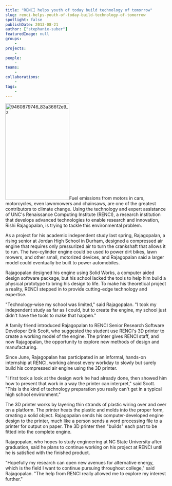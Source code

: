 ```yaml
---
title: "RENCI helps youth of today build technology of tomorrow"
slug: renci-helps-youth-of-today-build-technology-of-tomorrow
spotlight: false
publishDate: 2013-08-21
author: ["stephanie-suber"]
featuredImage: null
groups:
    - 
projects:
    - 
people:
    - 
teams: 
    - 
collaborations:
    - 
tags:
    - 
---
```

<a href="https://www.renci.org/wp-content/uploads/2013/08/9460879746_83a366f2e9_z.jpg"><img class="alignright size-medium wp-image-11868" src="https://www.renci.org/wp-content/uploads/2013/08/9460879746_83a366f2e9_z-199x300.jpg" alt="9460879746_83a366f2e9_z" width="199" height="300" /></a>Fuel emissions from motors in cars, motorcycles, even lawnmowers and chainsaws, are one of the greatest contributors to climate change. Using the technology and expert assistance of UNC's Renaissance Computing Institute (RENCI), a research institution that develops advanced technologies to enable research and innovation, Rishi Rajagopalan, is trying to tackle this environmental problem.

As a project for his academic independent study last spring, Rajagopalan, a rising senior at Jordan High School in Durham, designed a compressed air engine that requires only pressurized air to turn the crankshaft that allows it to run. The two-cylinder engine could be used to power dirt bikes, lawn mowers, and other small, motorized devices, and Rajagopalan said a larger model could eventually be built to power automobiles. 

Rajagopalan designed his engine using Solid Works, a computer aided design software package, but his school lacked the tools to help him build a physical prototype to bring his design to life. To make his theoretical project a reality, RENCI stepped in to provide cutting-edge technology and expertise.

"Technology-wise my school was limited," said Rajagopalan. "I took my independent study as far as I could, but to create the engine, my school just didn't have the tools to make that happen."

A family friend introduced Rajagopalan to RENCI Senior Research Software Developer Erik Scott, who suggested the student use RENCI's 3D printer to create a working model of the engine. The printer gives RENCI staff, and now Rajagopalan, the opportunity to explore new methods of design and manufacturing.

Since June, Rajagopalan has participated in an informal, hands-on internship at RENCI, working almost every workday to slowly but surely build his compressed air engine using the 3D printer.

"I first took a look at the design work he had already done, then showed him how to present that work in a way the printer can interpret," said Scott. "This is the kind of technology preparation you really can't get in a typical high school environment."

The 3D printer works by layering thin strands of plastic wiring over and over on a platform. The printer heats the plastic and molds into the proper form, creating a solid object. Rajagopalan sends his computer-developed engine design to the printer, much like a person sends a word processing file to a printer for output on paper. The 3D printer then "builds" each part to be fitted into the complete engine.

Rajagopalan, who hopes to study engineering at NC State University after graduation, said he plans to continue working on his project at RENCI until he is satisfied with the finished product.

"Hopefully my research can open new avenues for alternative energy, which is the field I want to continue pursuing throughout college," said Rajagopalan. "The help from RENCI really allowed me to explore my interest further."
